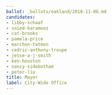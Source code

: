 ```yaml
---
ballot: _ballots/oakland/2018-11-06.md
candidates:
- libby-schaaf
- saied-karamooz
- cat-brooks
- pamela-price
- marchon-tatmon
- cedric-anthony-troupe
- jesse-a-j-smith
- ken-houston
- nancy-sidebotham
- peter-liu
title: Mayor
label: City-Wide Office
---
```

